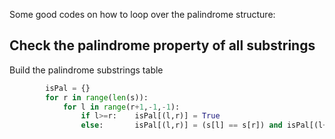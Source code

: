Some good codes on how to loop over the palindrome structure:

## Check the palindrome property of all substrings

Build the palindrome substrings table

```python
        isPal = {}
        for r in range(len(s)):
            for l in range(r+1,-1,-1):
                if l>=r:    isPal[(l,r)] = True
                else:       isPal[(l,r)] = (s[l] == s[r]) and isPal[(l+1,r-1)]
```
